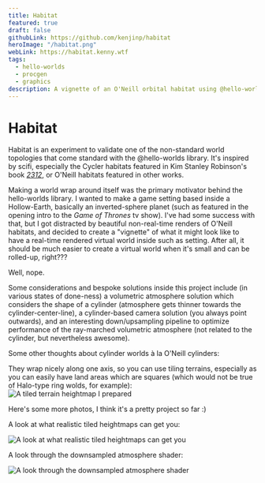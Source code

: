 ```yaml
---
title: Habitat
featured: true
draft: false
githubLink: https://github.com/kenjinp/habitat
heroImage: "/habitat.png"
webLink: https://habitat.kenny.wtf
tags:
  - hello-worlds
  - procgen
  - graphics
description: A vignette of an O'Neill orbital habitat using @hello-worlds/react and a playground for various graphics programming and land generation techniques
---
```


# Habitat

Habitat is an experiment to validate one of the non-standard world topologies that come standard with the @hello-worlds library. It's inspired by scifi, especially the Cycler habitats featured in Kim Stanley Robinson's book [_2312_](https://www.goodreads.com/book/show/11830394-2312), or O'Neill habitats featured in other works.

Making a world wrap around itself was the primary motivator behind the hello-worlds library. I wanted to make a game setting based inside a Hollow-Earth, basically an inverted-sphere planet (such as featured in the opening intro to the _Game of Thrones_ tv show). I've had some success with that, but I got distracted by beautiful non-real-time renders of O'Neill habitats, and decided to create a "vignette" of what it might look like to have a real-time rendered virtual world inside such as setting. After all, it should be much easier to create a virtual world when it's small and can be rolled-up, right???

Well, nope.

Some considerations and bespoke solutions inside this project include (in various states of done-ness) a volumetric atmosphere solution which considers the shape of a cylinder (atmosphere gets thinner towards the cylinder-center-line), a cylinder-based camera solution (you always point outwards), and an interesting down/upsampling pipeline to optimize performance of the ray-marched volumetric atmosphere (not related to the cylinder, but nevertheless awesome).

Some other thoughts about cylinder worlds à la O'Neill cylinders:

They wrap nicely along one axis, so you can use tiling terrains, especially as you can easily have land areas which are squares (which would not be true of Halo-type ring wolds, for example):
<img class="h-256 object-scale-down" src="/large-terrain.png" alt="A tiled terrain heightmap I prepared" />

Here's some more photos, I think it's a pretty project so far :)

A look at what realistic tiled heightmaps can get you:

<img class="h-256 object-scale-down" src="/habitat-screenshot-2.png" alt="A look at what realistic tiled heightmaps can get you " />

A look through the downsampled atmosphere shader:

<img class="h-256 object-scale-down" src="/habitat-screenshot-1.png" alt="A look through the downsampled atmosphere shader" />

